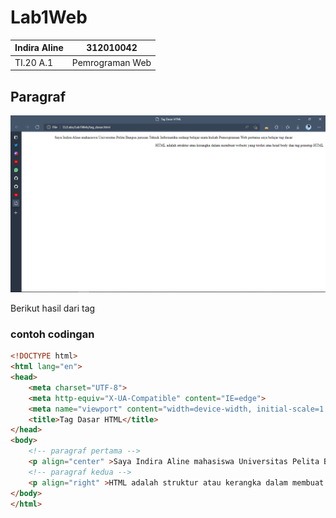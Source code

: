 # Lab1Web

| Indira Aline | 312010042 |
| -------------- | --------- |
| TI.20 A.1      | Pemrograman Web |

## Paragraf
![Menambahkan paragraf](img/paragraf.png)

Berikut hasil dari tag <p>

### contoh codingan
```html
<!DOCTYPE html>
<html lang="en">
<head>
    <meta charset="UTF-8">
    <meta http-equiv="X-UA-Compatible" content="IE=edge">
    <meta name="viewport" content="width=device-width, initial-scale=1.0">
    <title>Tag Dasar HTML</title>
</head>
<body>
    <!-- paragraf pertama -->
    <p align="center" >Saya Indira Aline mahasiswa Universitas Pelita Bangsa jurusan Teknik Informatika sedang belajar mata kuliah Pemrograman Web pertama saya belajar tag dasar</p>
    <!-- paragraf kedua -->
    <p align="right" >HTML adalah struktur atau kerangka dalam membuat website yang terdiri atas head body dan tag penutup HTML</p>
</body>
</html>
```